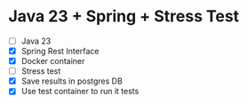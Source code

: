# Java 23 + Spring + Stress Test

- [ ] Java 23
- [x] Spring Rest Interface
- [x] Docker container
- [ ] Stress test
- [x] Save results in postgres DB
- [x] Use test container to run it tests
